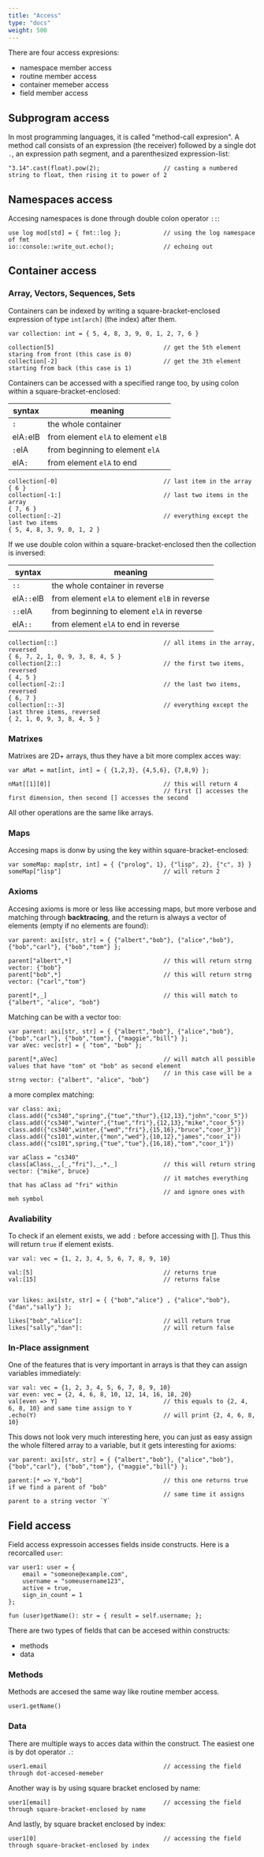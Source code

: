 ```yaml
---
title: "Access"
type: "docs"
weight: 500
---
```


There are four access expresions:
- namespace member access
- routine member access
- container memeber access
- field member access


## Subprogram access

In most programming languages, it is called "method-call expresion". A method call consists of an expression (the receiver) followed by a single dot `.`, an expression path segment, and a parenthesized expression-list:
```
"3.14".cast(float).pow(2);                  // casting a numbered string to float, then rising it to power of 2
```


## Namespaces access

Accesing namespaces is done through double colon operator `::`:
```
use log mod[std] = { fmt::log };            // using the log namespace of fmt
io::console::write_out.echo();              // echoing out
```


## Container access

### Array, Vectors, Sequences, Sets
Containers can be indexed by writing a square-bracket-enclosed expression of type `int[arch]` (the index) after them.
```
var collection: int = { 5, 4, 8, 3, 9, 0, 1, 2, 7, 6 }

collection[5]                               // get the 5th element staring from front (this case is 0)
collection[-2]                              // get the 3th element starting from back (this case is 1)
```

Containers can be accessed with a specified range too, by using colon within a square-bracket-enclosed:

syntax | meaning
--- | ---
`:` | the whole container
elA`:`elB | from element `elA` to element `elB`
`:`elA | from beginning to element `elA`
elA`:` | from element `elA` to end

```
collection[-0]                              // last item in the array
{ 6 }
collection[-1:]                             // last two items in the array
{ 7, 6 }
collection[:-2]                             // everything except the last two items
{ 5, 4, 8, 3, 9, 0, 1, 2 }
```

If we use double colon within a square-bracket-enclosed then the collection is inversed:

syntax | meaning
--- | ---
`::` | the whole container in reverse
elA`::`elB | from element `elA` to element `elB` in reverse
`::`elA | from beginning to element `elA` in reverse
elA`::` | from element `elA` to end in reverse

```
collection[::]                              // all items in the array, reversed
{ 6, 7, 2, 1, 0, 9, 3, 8, 4, 5 }
collection[2::]                             // the first two items, reversed
{ 4, 5 }
collection[-2::]                            // the last two items, reversed
{ 6, 7 }
collection[::-3]                            // everything except the last three items, reversed
{ 2, 1, 0, 9, 3, 8, 4, 5 }
```
### Matrixes
Matrixes are 2D+ arrays, thus they have a bit more complex acces way:
```
var aMat = mat[int, int] = { {1,2,3}, {4,5,6}, {7,8,9} };

nMat[[1][0]]                                // this will return 4
                                            // first [] accesses the first dimension, then second [] accesses the second
```
All other operations are the same like arrays.

### Maps
Accesing maps is donw by using the key within square-bracket-enclosed:
```
var someMap: map[str, int] = { {"prolog", 1}, {"lisp", 2}, {"c", 3} }
someMap["lisp"]                             // will return 2
```
### Axioms
Accesing axioms is more or less like accessing maps, but more verbose and matching through **backtracing**, and the return is always a vector of elements (empty if no elements are found):
```
var parent: axi[str, str] = { {"albert","bob"}, {"alice","bob"}, {"bob","carl"}, {"bob","tom"} };

parent["albert",*]                          // this will return strng vector: {"bob"}
parent["bob",*]                             // this will return strng vector: {"carl","tom"}

parent[*,_]                                 // this will match to {"albert", "alice", "bob"}
```

Matching can be with a vector too:
```
var parent: axi[str, str] = { {"albert","bob"}, {"alice","bob"}, {"bob","carl"}, {"bob","tom"}, {"maggie","bill"} };
var aVec: vec[str] = { "tom", "bob" };

parent[*,aVec]                              // will match all possible values that have "tom" ot "bob" as second element
                                            // in this case will be a strng vector: {"albert", "alice", "bob"}
```

a more complex matching:
```
var class: axi;
class.add({"cs340","spring",{"tue","thur"},{12,13},"john","coor_5"})
class.add({"cs340","winter",{"tue","fri"},{12,13},"mike","coor_5"})
class.add({"cs340",winter,{"wed","fri"},{15,16},"bruce","coor_3"})
class.add({"cs101",winter,{"mon","wed"},{10,12},"james","coor_1"})
class.add({"cs101",spring,{"tue","tue"},{16,18},"tom","coor_1"})

var aClass = "cs340"
class[aClass,_,[_,"fri"],_,*,_]             // this will return string vector: {"mike", bruce}
                                            // it matches everything that has aClass ad "fri" within
                                            // and ignore ones with meh symbol
```

### Avaliability
To check if an element exists, we add `:` before accessing with []. Thus this will return `true` if element exists.
```
var val: vec = {1, 2, 3, 4, 5, 6, 7, 8, 9, 10}

val:[5]                                     // returns true
val:[15]                                    // returns false


var likes: axi[str, str] = { {"bob","alice"} , {"alice","bob"}, {"dan","sally"} };

likes["bob","alice"]:                       // will return true
likes["sally","dan"]:                       // will return false
```

### In-Place assignment
One of the features that is very important in arrays is that they can assign variables immediately:
```
var val: vec = {1, 2, 3, 4, 5, 6, 7, 8, 9, 10}
var even: vec = {2, 4, 6, 8, 10, 12, 14, 16, 18, 20}
val[even => Y]                              // this equals to {2, 4, 6, 8, 10} and same time assign to Y
.echo(Y)                                    // will print {2, 4, 6, 8, 10}
```
This dows not look very much interesting here, you can just as easy assign the whole filtered array to a variable, but it gets interesting for axioms:
```
var parent: axi[str, str] = { {"albert","bob"}, {"alice","bob"}, {"bob","carl"}, {"bob","tom"}, {"maggie","bill"} };

parent:[* => Y,"bob"]                       // this one returns true if we find a parent of "bob"
                                            // same time it assigns parent to a string vector `Y`
```


## Field access

Field access expressoin accesses fields inside constructs. Here is a recorcalled `user`:
```
var user1: user = {
    email = "someone@example.com",
    username = "someusername123",
    active = true,
    sign_in_count = 1
};

fun (user)getName(): str = { result = self.username; };
```
There are two types of fields that can be accesed within constructs:
- methods
- data

### Methods

Methods are accesed the same way like routine member access.
```
user1.getName()
```

### Data


There are multiple ways to acces data within the construct. The easiest one is by dot operator `.`:
```
user1.email                                 // accessing the field through dot-accesed-memeber
```

Another way is by using square bracket enclosed by name:
```
user1[email]                                // accessing the field through square-bracket-enclosed by name
```

And lastly, by square bracket enclosed by index:
```
user1[0]                                    // accessing the field through square-bracket-enclosed by index

```
